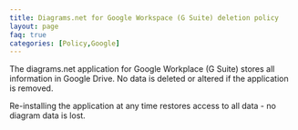 ```yaml
---
title: Diagrams.net for Google Workspace (G Suite) deletion policy
layout: page
faq: true
categories: [Policy,Google]
---
```


The diagrams.net application for Google Workplace (G Suite) stores all information in Google Drive. No data is deleted or altered if the application is removed.

Re-installing the application at any time restores access to all data - no diagram data is lost.
